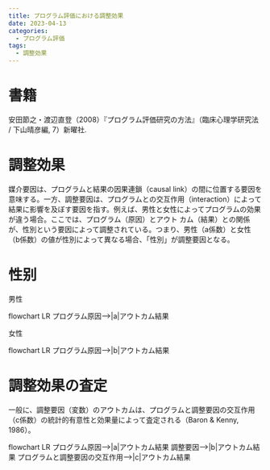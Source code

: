 ```yaml
---
title: プログラム評価における調整効果
date: 2023-04-13
categories:
  - プログラム評価
tags:
  - 調整効果
---
```


<script type="module"> import mermaid from 'https://cdn.jsdelivr.net/npm/mermaid@10.0.2/+esm'; mermaid.initialize({ startOnLoad: true }); </script>

# 書籍
安田節之・渡辺直登（2008）『プログラム評価研究の方法』（臨床心理学研究法 / 下山晴彦編, 7）新曜社.

# 調整効果
媒介要因は、プログラムと結果の因果連鎖（causal link）の間に位置する要因を意味する。一方、調整要因は、プログラムとの交互作用（interaction）によって結果に影響を及ぼす要因を指す。例えば、男性と女性によってプログラムの効果が違う場合。ここでは、プログラム（原因）とアウト
カム（結果）との関係が、性別という要因によって調整されている。つまり、男性（a係数）と女性（b係数）の値が性別によって異なる場合、「性別」が調整要因となる。

# 性别
男性
<div class="mermaid">
flowchart LR
    プログラム原因-->|a|アウトカム結果
</div>

女性
<div class="mermaid">
flowchart LR
    プログラム原因-->|b|アウトカム結果
</div>

# 調整効果の査定
一般に、調整要因（変数）のアウトカムは、プログラムと調整要因の交互作用（c係数）の統計的有意性と効果量によって査定される（Baron & Kenny, 1986）。
<div class="mermaid">
flowchart LR
    プログラム原因-->|a|アウトカム結果
    調整要因-->|b|アウトカム結果
    プログラムと調整要因の交互作用-->|c|アウトカム結果
</div>
